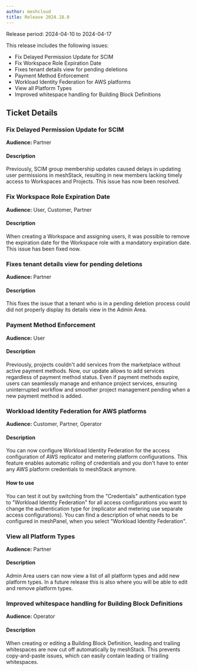 ```yaml
---
author: meshcloud
title: Release 2024.18.0
---
```


Release period: 2024-04-10 to 2024-04-17

This release includes the following issues:
* Fix Delayed Permission Update for SCIM
* Fix Workspace Role Expiration Date
* Fixes tenant details view for pending deletions
* Payment Method Enforcement
* Workload Identity Federation for AWS platforms
* View all Platform Types
* Improved whitespace handling for Building Block Definitions
<!--truncate-->

## Ticket Details
### Fix Delayed Permission Update for SCIM
**Audience:** Partner<br>

#### Description
Previously, SCIM group membership updates caused delays in updating user permissions in meshStack, resulting in new members lacking timely access to Workspaces and Projects. This issue has now been resolved.

### Fix Workspace Role Expiration Date
**Audience:** User, Customer, Partner<br>

#### Description
When creating a Workspace and assigning users, it was possible to remove the expiration date for the Workspace 
role with a mandatory expiration date. This issue has been fixed now.

### Fixes tenant details view for pending deletions
**Audience:** Partner<br>

#### Description
This fixes the issue that a tenant who is in a pending deletion process could
did not properly display its details view in the Admin Area.

### Payment Method Enforcement
**Audience:** User<br>

#### Description
Previously, projects couldn't add services from the marketplace without active payment methods. Now, 
our update allows to add services regardless of payment method status. Even if payment methods expire, 
users can seamlessly manage and enhance project services, ensuring uninterrupted workflow and smoother 
project management pending when a new payment method is added.

### Workload Identity Federation for AWS platforms
**Audience:** Customer, Partner, Operator<br>

#### Description
You can now configure Workload Identity Federation for the access configuration of AWS replicator and metering 
platform configurations. This feature enables automatic rolling of credentials and you don't have to enter 
any AWS platform credentials to meshStack anymore.

#### How to use
You can test it out by switching from the "Credentials" authentication type to "Workload Identity Federation" for all
access configurations you want to change the authentication type for (replicator and metering use separate access configurations).
You can find a description of what needs to be configured in meshPanel, when you select "Workload Identity Federation".

### View all Platform Types
**Audience:** Partner<br>

#### Description
Admin Area users can now view a list of all platform types and add new platform types. In a future release this is also where you will be able to edit and remove platform types.

### Improved whitespace handling for Building Block Definitions
**Audience:** Operator<br>

#### Description
When creating or editing a Building Block Definition, leading and trailing whitespaces are now cut off 
automatically by meshStack. This prevents copy-and-paste issues, which can easily contain leading or 
trailing whitespaces.

